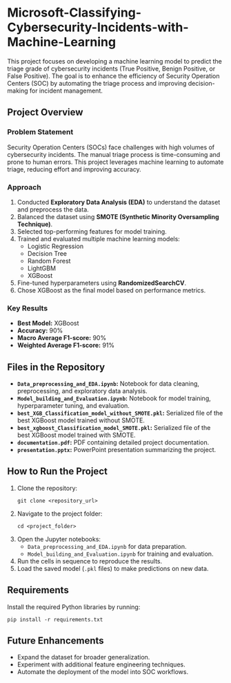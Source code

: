 # Microsoft-Classifying-Cybersecurity-Incidents-with-Machine-Learning


This project focuses on developing a machine learning model to predict the triage grade of cybersecurity incidents (True Positive, Benign Positive, or False Positive). The goal is to enhance the efficiency of Security Operation Centers (SOC) by automating the triage process and improving decision-making for incident management.

## Project Overview

### Problem Statement
Security Operation Centers (SOCs) face challenges with high volumes of cybersecurity incidents. The manual triage process is time-consuming and prone to human errors. This project leverages machine learning to automate triage, reducing effort and improving accuracy.

### Approach
1. Conducted **Exploratory Data Analysis (EDA)** to understand the dataset and preprocess the data.
2. Balanced the dataset using **SMOTE (Synthetic Minority Oversampling Technique)**.
3. Selected top-performing features for model training.
4. Trained and evaluated multiple machine learning models:
   - Logistic Regression
   - Decision Tree
   - Random Forest
   - LightGBM
   - XGBoost
5. Fine-tuned hyperparameters using **RandomizedSearchCV**.
6. Chose XGBoost as the final model based on performance metrics.

### Key Results
- **Best Model:** XGBoost
- **Accuracy:** 90%
- **Macro Average F1-score:** 90%
- **Weighted Average F1-score:** 91%

## Files in the Repository

- **`Data_preprocessing_and_EDA.ipynb`:** Notebook for data cleaning, preprocessing, and exploratory data analysis.
- **`Model_building_and_Evaluation.ipynb`:** Notebook for model training, hyperparameter tuning, and evaluation.
- **`best_XGB_Classification_model_without_SMOTE.pkl`:** Serialized file of the best XGBoost model trained without SMOTE.
- **`best_xgboost_Classification_model_SMOTE.pkl`:** Serialized file of the best XGBoost model trained with SMOTE.
- **`documentation.pdf`:** PDF containing detailed project documentation.
- **`presentation.pptx`:** PowerPoint presentation summarizing the project.

## How to Run the Project

1. Clone the repository:
   ```
   git clone <repository_url>
   ```
2. Navigate to the project folder:
   ```
   cd <project_folder>
   ```
3. Open the Jupyter notebooks:
   - `Data_preprocessing_and_EDA.ipynb` for data preparation.
   - `Model_building_and_Evaluation.ipynb` for training and evaluation.
4. Run the cells in sequence to reproduce the results.
5. Load the saved model (`.pkl` files) to make predictions on new data.

## Requirements

Install the required Python libraries by running:
```
pip install -r requirements.txt
```

## Future Enhancements

- Expand the dataset for broader generalization.
- Experiment with additional feature engineering techniques.
- Automate the deployment of the model into SOC workflows.


